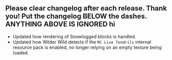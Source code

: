 Please clear changelog after each release.
Thank you!
Put the changelog BELOW the dashes. ANYTHING ABOVE IS IGNORED
hi
-----------------
- Updated how rendering of Snowlogged blocks is handled.
- Updated how Wilder Wild detects if the `MC Live Tendrils` internal resource pack is enabled, no longer relying on an empty texture being loaded.
